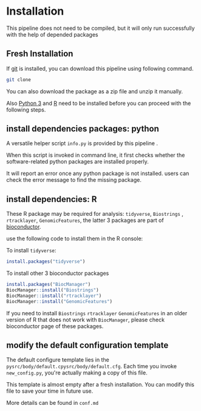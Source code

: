 <!-- 这个文档用来说明如何安装流程, 能让它运行起来.  -->

# Installation 

This pipeline does not need to be compiled, but it will only run successfully with the help of depended packages

## Fresh Installation

If [git](https://git-scm.com) is installed, you can download this pipeline using following command.

``` bash
git clone 
```

You can also download the package as a zip file and unzip it manually.

Also [Python 3](https://www.python.org) and [R](https://www.r-project.org) need to be installed before you can proceed with the following steps.

## install dependencies packages: python

A versatile helper script `info.py` is provided by this pipeline . 

When this script is invoked in command line, it first checks whether the software-related python packages are installed properly. 

It will report an error once any python package is not installed. users can check the error message to find the missing package.

## install dependencies: R

These R package may be required for analysis: `tidyverse`, `Biostrings` , `rtracklayer`, `GenomicFeatures`, the latter 3 packages are part of  [bioconductor](https://www.bioconductor.org).

use the following code to install them in the R console:

To install `tidyverse`:

```R
install.packages("tidyverse")
```

To install other 3 bioconductor packages

```R
install.packages("BiocManager")
BiocManager::install("Biostrings")
BiocManager::install("rtracklayer")
BiocManager::install("GenomicFeatures")

```

If you need to install  `Biostrings` `rtracklayer` `GenomicFeatures` in an older version of R that does not work with `BiocManager`, please check bioconductor page of these packages.

## modify the default configuration template

The default configure template lies in the `pysrc/body/default.cpysrc/body/default.cfg`. Each time you invoke `new_config.py`, you're actually making a copy of this file.

This template is almost empty after a fresh installation. 
You can modify this file to save your time in future use.

More details can be found in `conf.md`

